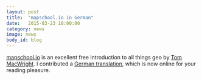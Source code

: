 ```yaml
---
layout: post
title:  "mapschool.io in German"
date:   2015-03-23 10:00:00
category: news
image: news
body_id: blog
---
```


[mapschool.io](http://mapschool.io) is an excellent free introduction to all things geo by [Tom MacWright](http://www.macwright.org/). I contributed a [German translation](http://mapschool.io/index.de.html), which is now online for your reading pleasure.
